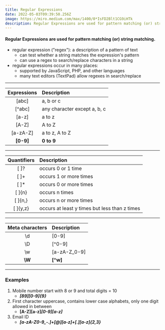 ```yaml
---
title: Regular Expressions
date: 2022-05-03T09:39:50.256Z
image: https://miro.medium.com/max/1400/0*IsFD2Blt1CG9iHTk
description: Regular Expressions are used for pattern matching (or) string matching.
---
```

#### Regular Expressions are used for pattern matching (or) string matching.

* regular expression ("regex"): a description of a pattern of text
   - can test whether a string matches the expression's pattern
   - can use a regex to search/replace characters in a string
* regular expressions occur in many places: 
   - supported by JavaScript, PHP, and other languages 
   - many text editors (TextPad) allow regexes in search/replace

---
**Expressions**|**Description**
:-----:|:-----
[abc]|a, b or c
[^abc]|any character except a, b, c
[a-z]|a to z
[A-Z]|A to Z
[a-zA-Z]|a to z, A to Z
**[0-9]**|**0 to 9**

---

**Quantifiers**|**Description**
:-----:|:-----
[  ]?|occurs 0 or 1 time
[  ]+|occurs 1 or more times
[  ]*|occurs 0 or more times
[  ]{n}|occurs n times
[  ]{n,}|occurs n or more times
[  ]{y,z}|occurs at least y times but less than z times

---

**Meta characters**|**Description**
:-----:|:-----
\d|[0-9]
\D|[^0-9]
\w|[a-zA-Z\_0-9]
**\W**|**[\^w]**

---

### Examples

1. Mobile number start with 8 or 9 and total digits = 10 
   - ***[89][0-9]{9}***
2. First character uppercase, contains lower case alphabets, only one digit allowed in between 
   - **[A-Z][a-z]*[0-9][a-z]***
3. Email ID 
   - ***[a-zA-Z0-9_\-\.]+[@][a-z]+[\.][a-z]{2,3}***